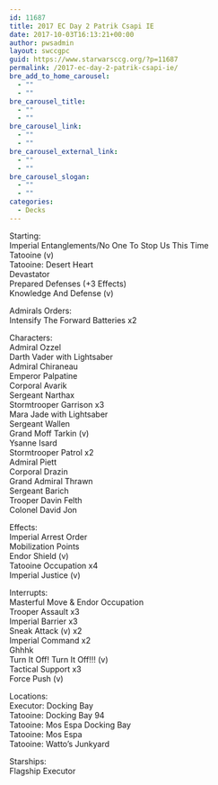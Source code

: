 ```yaml
---
id: 11687
title: 2017 EC Day 2 Patrik Csapi IE
date: 2017-10-03T16:13:21+00:00
author: pwsadmin
layout: swccgpc
guid: https://www.starwarsccg.org/?p=11687
permalink: /2017-ec-day-2-patrik-csapi-ie/
bre_add_to_home_carousel:
  - ""
  - ""
bre_carousel_title:
  - ""
  - ""
bre_carousel_link:
  - ""
  - ""
bre_carousel_external_link:
  - ""
  - ""
bre_carousel_slogan:
  - ""
  - ""
categories:
  - Decks
---
```

Starting:  
Imperial Entanglements/No One To Stop Us This Time  
Tatooine (v)  
Tatooine: Desert Heart  
Devastator  
Prepared Defenses (+3 Effects)  
Knowledge And Defense (v)

Admirals Orders:  
Intensify The Forward Batteries x2

Characters:  
Admiral Ozzel  
Darth Vader with Lightsaber  
Admiral Chiraneau  
Emperor Palpatine  
Corporal Avarik  
Sergeant Narthax  
Stormtrooper Garrison x3  
Mara Jade with Lightsaber  
Sergeant Wallen  
Grand Moff Tarkin (v)  
Ysanne Isard  
Stormtrooper Patrol x2  
Admiral Piett  
Corporal Drazin  
Grand Admiral Thrawn  
Sergeant Barich  
Trooper Davin Felth  
Colonel David Jon

Effects:  
Imperial Arrest Order  
Mobilization Points  
Endor Shield (v)  
Tatooine Occupation x4  
Imperial Justice (v)

Interrupts:  
Masterful Move & Endor Occupation  
Trooper Assault x3  
Imperial Barrier x3  
Sneak Attack (v) x2  
Imperial Command x2  
Ghhhk  
Turn It Off! Turn It Off!!! (v)  
Tactical Support x3  
Force Push (v)

Locations:  
Executor: Docking Bay  
Tatooine: Docking Bay 94  
Tatooine: Mos Espa Docking Bay  
Tatooine: Mos Espa  
Tatooine: Watto’s Junkyard

Starships:  
Flagship Executor